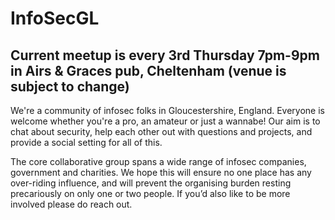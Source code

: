 # InfoSecGL
## Current meetup is every 3rd Thursday 7pm-9pm in Airs & Graces pub, Cheltenham (venue is subject to change)
We're a community of infosec folks in Gloucestershire, England. Everyone is welcome whether you're a pro, an amateur or just a wannabe! Our aim is to chat about security, help each other out with questions and projects, and provide a social setting for all of this.

The core collaborative group spans a wide range of infosec companies, government and charities. We hope this will ensure no one place has any over-riding influence, and will prevent the organising burden resting precariously on only one or two people. If you’d also like to be more involved please do reach out.
